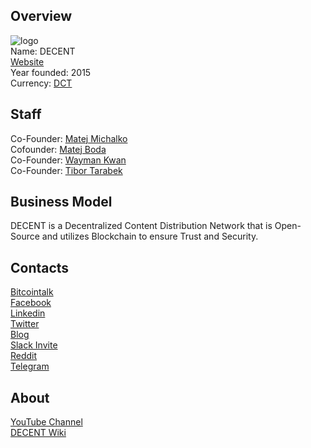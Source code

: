 ## Overview
![logo](../projects/logo/decent.png)  
Name: DECENT  
[Website](https://decent.ch/)  
Year founded: 2015   
Currency: [DCT](https://coinmarketcap.com/currencies/decent/)  
## Staff
Co-Founder: [Matej Michalko](../people/matej_michalko.md)  
Cofounder: [Matej Boda](../people/matej_boda.md)  
Co-Founder: [Wayman Kwan](../people/wayman_kwan.md)  
Co-Founder: [Tibor Tarabek](../people/tibor_tarabek.md)  
## Business Model
DECENT is a Decentralized Content Distribution Network that is Open-Source and utilizes Blockchain to ensure Trust and Security.
## Contacts
[Bitcointalk](https://bitcointalk.org/index.php?topic=1162392.0)   
[Facebook](https://www.facebook.com/DECENTplatform/)   
[Linkedin](https://www.linkedin.com/company-beta/10034924/)   
[Twitter](https://twitter.com/DECENTplatform)    
[Blog](https://decent.ch/en/blog//)    
[Slack Invite](https://decent-slack.herokuapp.com/)  
[Reddit](https://www.reddit.com/r/Decentplatform/)  
[Telegram](https://telegram.me/joinchat/DM7KGAobNAOYNYFl1CjQfA)  
## About
[YouTube Channel](https://www.youtube.com/channel/UCnE-FABsvmnbbfkzNzwNDtg?guided_help_flow=3)  
[DECENT Wiki](https://wiki.decent.ch/doku.php)  
